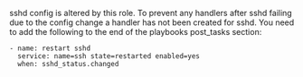 sshd config is altered by this role. To prevent any handlers after sshd failing due to the config change a handler has
not been created for sshd. You need to add the following to the end of the playbooks post_tasks section:

```
- name: restart sshd
  service: name=ssh state=restarted enabled=yes
  when: sshd_status.changed
```
